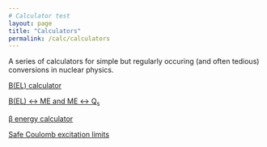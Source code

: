```yaml
---
# Calculator test
layout: page
title: "Calculators"
permalink: /calc/calculators
---
```


A series of calculators for simple but regularly occuring (and often tedious) conversions in nuclear physics.

[B(EL) calculator](/calc/bel)

[B(EL) &#8596; ME and ME &#8596; Q<sub>s </sub> ](/calc/ME_Qspec)

[&#946; energy calculator](/calc/velocity)

[Safe Coulomb excitation limits](/calc/safecoulex)
